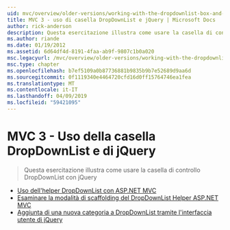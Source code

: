```yaml
---
uid: mvc/overview/older-versions/working-with-the-dropdownlist-box-and-jquery/index
title: MVC 3 - uso di casella DropDownList e jQuery | Microsoft Docs
author: rick-anderson
description: Questa esercitazione illustra come usare la casella di controllo DropDownList con jQuery
ms.author: riande
ms.date: 01/19/2012
ms.assetid: 6d64df4d-8191-4faa-ab9f-9807c1b0a020
msc.legacyurl: /mvc/overview/older-versions/working-with-the-dropdownlist-box-and-jquery
msc.type: chapter
ms.openlocfilehash: b7ef5109a0b87736881b9835b9b7e52689d9aa6d
ms.sourcegitcommit: 0f1119340e4464720cfd16d0ff15764746ea1fea
ms.translationtype: MT
ms.contentlocale: it-IT
ms.lasthandoff: 04/09/2019
ms.locfileid: "59421095"
---
```

# <a name="mvc-3---working-with-the-dropdownlist-box-and-jquery"></a>MVC 3 - Uso della casella DropDownList e di jQuery

> Questa esercitazione illustra come usare la casella di controllo DropDownList con jQuery


- [Uso dell'helper DropDownList con ASP.NET MVC](using-the-dropdownlist-helper-with-aspnet-mvc.md)
- [Esaminare la modalità di scaffolding del DropDownList Helper ASP.NET MVC](examining-how-aspnet-mvc-scaffolds-the-dropdownlist-helper.md)
- [Aggiunta di una nuova categoria a DropDownList tramite l'interfaccia utente di jQuery](adding-a-new-category-to-the-dropdownlist-using-jquery-ui.md)
